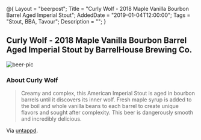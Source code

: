 @{ 
 Layout = "beerpost"; 
 Title = "Curly Wolf - 2018 Maple Vanilla Bourbon Barrel Aged Imperial Stout"; 
 AddedDate = "2019-01-04T12:00:00"; 
 Tags = "Stout, BBA, Tavour"; 
 Description = ""; 
 } 
 

## Curly Wolf - 2018 Maple Vanilla Bourbon Barrel Aged Imperial Stout by BarrelHouse Brewing Co.

![beer-pic]

### About Curly Wolf

> Creamy and complex, this American Imperial Stout is aged in bourbon barrels until it discovers its inner wolf. Fresh maple syrup is added to the boil and whole vanilla beans to each barrel to create unique flavors and sought after complexity. This beer is dangerously smooth and incredibly delicious. 

Via [untappd][untappd-url].

[untappd-url]: <https://untappd.com/b/barrelhouse-brewing-co-curly-wolf-2018-maple-vanilla-bourbon-barrel-aged-imperial-stout/2897127>
[beer-pic]: https://jasonpowley.com/assets/img/2019-01-04-curly-wolf-2018-maple-vanilla-bourbon-barrel-aged-imperial-stout.jpeg "Curly Wolf - 2018 Maple Vanilla Bourbon Barrel Aged Imperial Stout by BarrelHouse Brewing Co."
